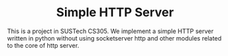 <center><h1>Simple HTTP Server</h1></center>
This is a project in SUSTech CS305. We implement a simple HTTP server written in python without using socketserver http and other modules related to the core of http server.
